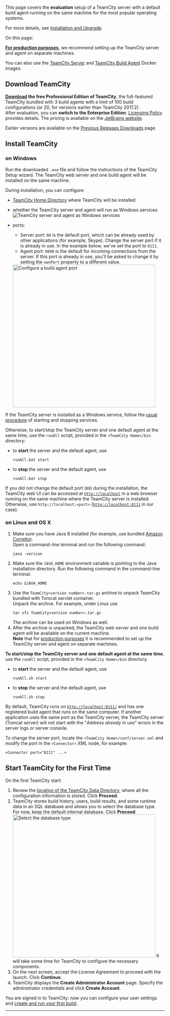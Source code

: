 [//]: # (title: Installation Quick Start)
[//]: # (auxiliary-id: Installation Quick Start)
This page covers the __evaluation__ setup of a TeamCity server with a default build agent running on the same machine for the most popular operating systems.

For more details, see [Installation and Upgrade](installation-and-upgrade.md).

On this page:

<tag-list of="chapter" mode="tree" depth="4"/>

<note>

__[For production purposes](installing-and-configuring-the-teamcity-server.md#Configuring+Server+for+Production+Use)__, we recommend setting up the TeamCity server and agent on separate machines.
</note>

<tip>

You can also use the [TeamCity Server](https://hub.docker.com/r/jetbrains/teamcity-server/) and [TeamCity Build Agent](https://hub.docker.com/r/jetbrains/teamcity-agent/) Docker images.
</tip>


## Download TeamCity

__[Download](https://www.jetbrains.com/teamcity/download/) the free Professional Edition of TeamCity__, the full-featured TeamCity bundled with 3 build agents with a limit of 100 build configurations (or 20, for versions earlier than TeamCity 2017.2).   
After evaluation, you can __switch to the Enterprise Edition__: [Licensing Policy](licensing-policy.md) provides details. The pricing is available on the [JetBrains website](https://www.jetbrains.com/teamcity/buy/).

Earlier versions are available on the [Previous Releases Downloads](https://confluence.jetbrains.com/display/TW/Previous+Releases+Downloads) page.

## Install TeamCity

### on Windows

Run the downloaded `.exe` file and follow the instructions of the TeamCity Setup wizard. The TeamCity web server and one build agent will be installed on the same machine.

During installation, you can configure:
* [TeamCity Home Directory](teamcity-home-directory.md) where TeamCity will be installed
* whether the TeamCity server and agent will run as Windows services    
   <img src="installAsWinServicepng.png" alt="TeamCity server and agent as Windows services"/>
   
* ports:      
   * Server port: `80` is the default port, which can be already used by other applications (for example, Skype). Change the server port if it is already in use. In the example below, we've set the port to `8111`.
   * Agent port: `9090` is the default for incoming connections from the server. If this port is already in use, you'll be asked to change it by setting the `ownPort` property to a different value.   
   <img src="configure-agent-port.png" alt="Configure a build agent port" width="450"/>

If the TeamCity server is installed as a Windows service, follow the [usual procedure](https://bit.ly/2yJF87R) of starting and stopping services.

Otherwise, to start/stop the TeamCity server and one default agent at the same time, use the `runAll` script, provided in the `<TeamCity Home>/bin` directory:

* to __start__ the server and the default agent, use
    ```Shell
    runAll.bat start
    ```
* to __stop__ the server and the default agent, use
    ```Shell
    runAll.bat stop
    ```

If you did not change the default port (`80`) during the installation, the TeamCity web UI can be accessed at [`http://localhost`](http://localhost/) in a web browser running on the same machine where the TeamCity server is installed. Otherwise, use `http://localhost:<port>` ([`http://localhost:8111`](http://localhost:8111/) in our case).

### on Linux and OS X

1. Make sure you have Java 8 installed (for example, use bundled [Amazon Corretto](https://aws.amazon.com/corretto/)).   
   Open a command-line terminal and run the following command:   
    ```Shell
    java -version
    ```
2. Make sure the `JAVA_HOME` environment variable is pointing to the Java installation directory. Run the following command in the command-line terminal:   
    ```Shell
    echo $JAVA_HOME
    ```
3. Use the `TeamCity<version number>.tar.gz` archive to unpack TeamCity bundled with Tomcat servlet container.   
   Unpack the archive. For example, under Linux use   
   ```Shell
   tar xfz TeamCity<version number>.tar.gz
   ```
   The archive can be used on Windows as well.   
4. After the archive is unpacked, the TeamCity web server and one build agent will be available on the current machine.   
__Note__ that for [production purposes](installing-and-configuring-the-teamcity-server.md#Configuring+Server+for+Production+Use) it is recommended to set up the TeamCity server and agent on separate machines.

__To start/stop the TeamCity server and one default agent at the same time__, use the `runAll` script, provided in the `<TeamCity Home>/bin` directory.

* to __start__ the server and the default agent, use
    ```Shell
    runAll.sh start
    ```
* to __stop__ the server and the default agent, use
    ```Shell
    runAll.sh stop
    ```

By default, TeamCity runs on [`http://localhost:8111/`](http://localhost:8111/) and has one registered build agent that runs on the same computer. If another application uses the same port as the TeamCity server, the TeamCity server (Tomcat server) will not start with the "_Address already in use_" errors in the server logs or server console.

To change the server port, locate the `<TeamCity Home>/conf/server.xml` and modify the port in the `<Connector>` XML node, for example:

```Shell
<Connector port="8111" ...>

```

## Start TeamCity for the First Time

On the first TeamCity start:
1. Review the [location of the TeamCity Data Directory](teamcity-data-directory.md#Configuring+the+Location), where all the configuration information is stored. Click __Proceed__.
2. TeamCity stores build history, users, build results, and some runtime data in an SQL database and allows you to select the database type.   
   For now, keep the default internal database. Click __Proceed__.   
   <img src="default-DB.png" alt="Select the database type" width="450"/>
   It will take some time for TeamCity to configure the necessary components.
3. On the next screen, accept the License Agreement to proceed with the launch. Click __Continue__.
4. TeamCity displays the __Create Administrator Account__ page. Specify the administrator credentials and click __Create Account__.  

You are signed in to TeamCity: now you can configure your user settings and [create and run your first build](configure-and-run-your-first-build.md).

__ __